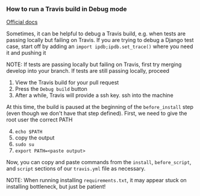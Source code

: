 ### How to run a Travis build in Debug mode
[Official docs](https://docs.travis-ci.com/user/running-build-in-debug-mode/)

Sometimes, it can be helpful to debug a Travis build, e.g. when tests are passing locally but failing on Travis. If you are trying to debug a Django test case, start off by adding an `import ipdb;ipdb.set_trace()` where you need it and pushing it

NOTE: If tests are passing locally but failing on Travis, first try merging develop into your branch. If tests are still passing locally, proceed

1. View the Travis build for your pull request
2. Press the `Debug build` button
3. After a while, Travis will provide a ssh key. ssh into the machine

At this time, the build is paused at the beginning of the `before_install` step (even though we don't have that step defined). First, we need to give the root user the correct PATH 

4. `echo $PATH`
5. copy the output
6. `sudo su`
7. `export PATH=<paste output>`

Now, you can copy and paste commands from the `install`, `before_script`, and `script` sections of our `travis.yml` file as necessary. 

NOTE: When running installing `requirements.txt`, it may appear stuck on installing bottleneck, but just be patient!



